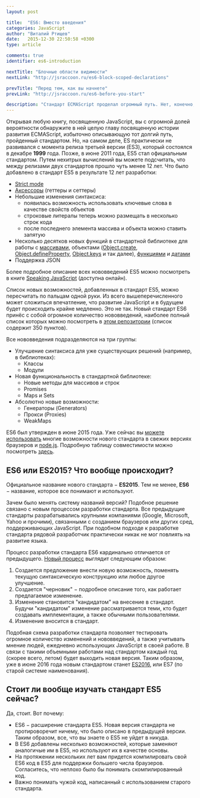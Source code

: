 ```yaml
---
layout: post

title:  "ES6: Вместо введения"
categories: JavaScript
author: "Виталий Ртищев"
date:   2015-12-30 22:50:58 +0300
type: article

comments: true
identifier: es6-introduction

nextTitle: "Блочные области видимости"
nextLink: "http://jsraccoon.ru/es6-block-scoped-declarations"

prevTitle: "Перед тем, как вы начнете"
prevLink: "http://jsraccoon.ru/es6-before-you-start"

description: "Стандарт ECMAScript проделал огромный путь. Нет, конечно, это неправда. Вся история ES может уложиться в несколько предложений. Именно так было до релиза ES6, который кардинально изменил разработку языка JavaScript и принёс с собой огромное количество нововведений."
---
```


Открывая любую книгу, посвященную JavaScript, вы с огромной долей вероятности обнаружите в ней целую главу посвященную истории развития ECMAScript, избыточно описывающую тот долгий путь, пройденный стандартом. Но, на самом деле, ES практически не развивался с момента релиза третьей версии (ES3), который состоялся в декабре **1999** года. Позже, в июне 2011 года, ES5 стал официальным стандартом. Путем нехитрых вычислений вы можете подсчитать, что между релизами двух стандартов прошло чуть менее 12 лет. Что было добавлено в стандарт ES5 в результате 12 лет разработки:

* [Strict mode](https://learn.javascript.ru/strict-mode)
* [Аксессоры](http://forwebdev.ru/javascript/native-accessor-properties/) (геттеры и сеттеры)
* Небольшие изменения синтаксиса:
	* появилась возможность использовать ключевые слова в качестве свойств объектов
	* строковые литералы теперь можно размещать в несколько строк кода
	* после последнего элемента массива и объекта можно ставить запятую
* Несколько десятков новых функций в стандартной библиотеке для работы с [массивами](https://learn.javascript.ru/array-iteration), объектами ([Object.create](https://developer.mozilla.org/ru/docs/Web/JavaScript/Reference/Global_Objects/Object/create), [Object.defineProperty](https://developer.mozilla.org/ru/docs/Web/JavaScript/Reference/Global_Objects/Object/defineProperty), [Object.keys](https://developer.mozilla.org/ru/docs/Web/JavaScript/Reference/Global_Objects/Object/keys) и так далее), [функциями](https://learn.javascript.ru/bind) и [датами](https://developer.mozilla.org/ru/docs/Web/JavaScript/Reference/Global_Objects/Date/now)
* Поддержка JSON 

Более подробное описание всех нововведений ES5 можно посмотреть в книге [Speaking JavaScript](http://speakingjs.com/es5/ch25.html) (доступна онлайн).

Список новых возможностей, добавленных в стандарт ES5, можно пересчитать по пальцам одной руки. Из всего вышеперечисленного может сложиться впечатление, что развитие JavaScript и в будущем будет происходить крайне медленно. Это не так. Новый стандарт ES6 принёс с собой огромное количество нововведений, наиболее полный список которых можно посмотреть в [этом репозитории](https://github.com/bevacqua/es6) (список содержит 350 пунктов). 

Все нововведения подразделяются на три группы:

* Улучшение синтаксиса для уже существующих решений (например, в библиотеках):
	* Классы
	* Модули
* Новая функциональность в стандартной библиотеке:
	* Новые методы для массивов и строк
	* Promises
	* Maps и Sets
* Абсолютно новые возможности:
	* Генераторы (Generators)
	* Прокси (Proxies)
	* WeakMaps

ES6 был утвержден в июне 2015 года. Уже сейчас вы [можете использовать](http://habrahabr.ru/post/241275/) многие возможности нового стандарта в свежих версиях браузеров и [node.js](https://nodejs.org/en/docs/es6/). Подробную таблицу совместимости можно посмотреть [здесь](http://kangax.github.io/compat-table/es6/).

## ES6 или ES2015? Что вообще происходит?
Официальное название нового стандарта − **ES2015**. Тем не менее, **ES6** − название, которое все понимают и используют. 

Зачем было менять систему названий версий? Подобное решение связано с новым процессом разработки стандарта. Все предыдущие стандарты разрабатывались крупными компаниями (Google, Microsoft, Yahoo и прочими), связанными с созданием браузеров или других сред, поддерживающих JavaScript. При подобном подходе к разработке стандарта рядовой разработчик практически никак не мог повлиять на развитие языка. 

Процесс разработки стандарта ES6 кардинально отличается от предыдущего. [Новый процесс](https://tc39.github.io/process-document/) выглядит следующим образом:

1. Создается предложение внести новую возможность, поменять текущую синтаксическую конструкцию или любое другое улучшение.
2. Создается "черновик" − подробное описание того, как работает предлагаемое изменение.
3. Изменение становится "кандидатом" на внесение в стандарт. Будучи "кандидатом" изменение рассматривается теми, кто будет создавать имплементации, а также обычными пользователями.
4. Изменение вносится в стандарт.

Подобная схема разработки стандарта позволяет тестировать огромное количество изменений и нововведений, а также учитывать мнение людей, ежедневно использующих JavaScript в своей работе. В связи с такими объемными работами над стандартом каждый год (скорее всего, летом) будет выходить новая версия. Таким образом, уже в июне 2016 года новым стандартом станет [ES2016](http://kangax.github.io/compat-table/es7/), или ES7 (по старой системе наименования).

## Стоит ли вообще изучать стандарт ES5 сейчас?
Да, стоит. Вот почему:

* ES6 − расширение стандарта ES5. Новая версия стандарта не протироворечит ничему, что было описано в предыдущей версии. Таким образом, все, что вы знаете о ES5 не уйдет в никуда.
* В ES6 добавлены несколько возможностей, которые заменяют аналогичые им в ES5, но используют их в качестве основы.
* На протяжении нескольких лет вам придется компилировать свой ES6 код в ES5 для поддержки большего числа браузеров. Согласитесь, что неплохо было бы понимать скомпилированный код.
* Важно понимать чужой код, написанный с использованием старого стандарта.